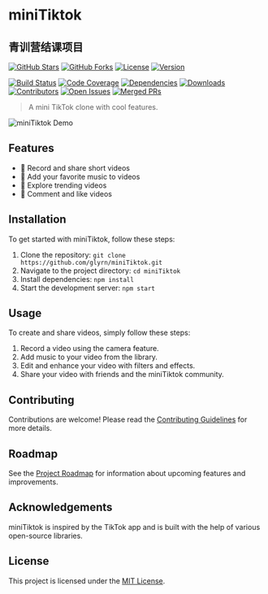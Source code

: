 # miniTiktok
青训营结课项目
---


[![GitHub Stars](https://img.shields.io/github/stars/glyrn/miniTiktok.svg?color=ff69b4)](https://github.com/glyrn/miniTiktok/stargazers)
[![GitHub Forks](https://img.shields.io/github/forks/glyrn/miniTiktok.svg?color=blue)](https://github.com/glyrn/miniTiktok/network/members)
[![License](https://img.shields.io/badge/license-MIT-blue.svg?color=orange)](https://opensource.org/licenses/MIT)
[![Version](https://img.shields.io/badge/version-1.0.0-green.svg?color=brightgreen)](https://github.com/glyrn/miniTiktok/releases/tag/miniTiktok)

[![Build Status](https://travis-ci.org/glyrn/miniTiktok.svg?branch=master)](https://travis-ci.org/glyrn/miniTiktok)
[![Code Coverage](https://codecov.io/gh/glyrn/miniTiktok/branch/master/graph/badge.svg)](https://codecov.io/gh/glyrn/miniTiktok)
[![Dependencies](https://david-dm.org/glyrn/miniTiktok.svg)](https://david-dm.org/glyrn/miniTiktok)
[![Downloads](https://img.shields.io/npm/dm/miniTiktok.svg)](https://www.npmjs.com/package/miniTiktok)
[![Contributors](https://img.shields.io/github/contributors/glyrn/miniTiktok.svg)](https://github.com/glyrn/miniTiktok/graphs/contributors)
[![Open Issues](https://img.shields.io/github/issues/glyrn/miniTiktok.svg)](https://github.com/glyrn/miniTiktok/issues)
[![Merged PRs](https://img.shields.io/github/issues-pr-closed/glyrn/miniTiktok.svg)](https://github.com/glyrn/miniTiktok/pulls?q=is%3Apr+is%3Aclosed)


> A mini TikTok clone with cool features.

![miniTiktok Demo](demo.gif)

## Features

- 🎥 Record and share short videos
- 🎵 Add your favorite music to videos
- 🚀 Explore trending videos
- 💬 Comment and like videos

## Installation

To get started with miniTiktok, follow these steps:

1. Clone the repository: `git clone https://github.com/glyrn/miniTiktok.git`
2. Navigate to the project directory: `cd miniTiktok`
3. Install dependencies: `npm install`
4. Start the development server: `npm start`

## Usage

To create and share videos, simply follow these steps:

1. Record a video using the camera feature.
2. Add music to your video from the library.
3. Edit and enhance your video with filters and effects.
4. Share your video with friends and the miniTiktok community.

## Contributing

Contributions are welcome! Please read the [Contributing Guidelines](CONTRIBUTING.md) for more details.

## Roadmap

See the [Project Roadmap](ROADMAP.md) for information about upcoming features and improvements.

## Acknowledgements

miniTiktok is inspired by the TikTok app and is built with the help of various open-source libraries.

## License

This project is licensed under the [MIT License](LICENSE).
